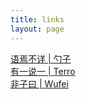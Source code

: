 ```yaml
---
title: links
layout: page
---
```


[语焉不详 | 勺子](http://scoopguo.com)  
[有一说一 | Terro](http://dangfan.me)  
[非子曰 | Wufei](http://wufei.me/)